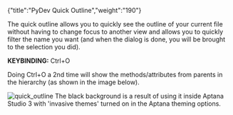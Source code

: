 {"title":"PyDev Quick Outline","weight":"190"}

The quick outline allows you to quickly see the outline of your current file without having to change focus to another view and allows you to quickly filter the name you want (and when the dialog is done, you will be brought to the selection you did).

**KEYBINDING:** Ctrl+O

Doing Ctrl+O a 2nd time will show the methods/attributes from parents in the hierarchy (as shown in the image below).

![quick_outline](/Images/appc/pydev.org/images/quick_outline.png)
The black background is a result of using it inside Aptana Studio 3 with 'invasive themes' turned on in the Aptana theming options.
